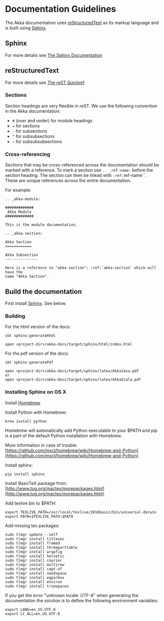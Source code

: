 <a id="documentation"></a>
# Documentation Guidelines

The Akka documentation uses [reStructuredText](http://docutils.sourceforge.net/rst.html) as its markup language and is
built using [Sphinx](http://sphinx.pocoo.org).

## Sphinx

For more details see [The Sphinx Documentation ](http://sphinx.pocoo.org/contents.html)

## reStructuredText

For more details see [The reST Quickref ](http://docutils.sourceforge.net/docs/user/rst/quickref.html)

### Sections

Section headings are very flexible in reST. We use the following convention in
the Akka documentation:

 * `#` (over and under) for module headings
 * `=` for sections
 * `-` for subsections
 * `^` for subsubsections
 * `~` for subsubsubsections

### Cross-referencing

Sections that may be cross-referenced across the documentation should be marked
with a reference. To mark a section use `.. _ref-name:` before the section
heading. The section can then be linked with `:ref:`ref-name``. These are
unique references across the entire documentation.

For example:

```
.. _akka-module:

#############
 Akka Module
#############

This is the module documentation.

.. _akka-section:

Akka Section
============

Akka Subsection
---------------

Here is a reference to "akka section": :ref:`akka-section` which will have the
name "Akka Section".
```

## Build the documentation

First install [Sphinx](http://sphinx.pocoo.org). See below.

### Building

For the html version of the docs:

```
sbt sphinx:generateHtml

open <project-dir>/akka-docs/target/sphinx/html/index.html
```

For the pdf version of the docs:

```
sbt sphinx:generatePdf

open <project-dir>/akka-docs/target/sphinx/latex/AkkaJava.pdf
or
open <project-dir>/akka-docs/target/sphinx/latex/AkkaScala.pdf
```

### Installing Sphinx on OS X

Install [Homebrew ](https://github.com/mxcl/homebrew)

Install Python with Homebrew:

```
brew install python
```

Homebrew will automatically add Python executable to your $PATH and pip is a part of the default Python installation with Homebrew.

More information in case of trouble:
[https://github.com/mxcl/homebrew/wiki/Homebrew-and-Python](https://github.com/mxcl/homebrew/wiki/Homebrew-and-Python)

Install sphinx:

```
pip install sphinx
```

Install BasicTeX package from:
[http://www.tug.org/mactex/morepackages.html](http://www.tug.org/mactex/morepackages.html)

Add texlive bin to $PATH:

```
export TEXLIVE_PATH=/usr/local/texlive/2016basic/bin/universal-darwin
export PATH=$TEXLIVE_PATH:$PATH
```

Add missing tex packages:

```
sudo tlmgr update --self
sudo tlmgr install titlesec
sudo tlmgr install framed
sudo tlmgr install threeparttable
sudo tlmgr install wrapfig
sudo tlmgr install helvetic
sudo tlmgr install courier
sudo tlmgr install multirow
sudo tlmgr install capt-of
sudo tlmgr install needspace
sudo tlmgr install eqparbox
sudo tlmgr install environ
sudo tlmgr install trimspaces
```

If you get the error "unknown locale: UTF-8" when generating the documentation the solution is to define the following environment variables:

```
export LANG=en_US.UTF-8
export LC_ALL=en_US.UTF-8
```